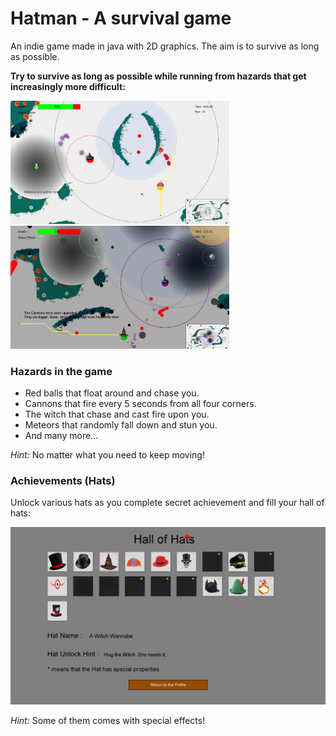 # Hatman - A survival game
An indie game made in java with 2D graphics. The aim is to survive as long as possible.

<b> Try to survive as long as possible while running from hazards that get increasingly more difficult: </b>

<img src="images/hatman_04.png" width="350"> <img src="images/hatman_14.png" width="350">

### Hazards in the game
- Red balls that float around and chase you.
- Cannons that fire every 5 seconds from all four corners.
- The witch that chase and cast fire upon you.
- Meteors that randomly fall down and stun you.
- And many more...

*Hint:* No matter what you need to keep moving!

### Achievements (Hats)
Unlock various hats as you complete secret achievement and fill your hall of hats:

<img src="images/hatman_01.png" width="600">

*Hint:* Some of them comes with special effects!
